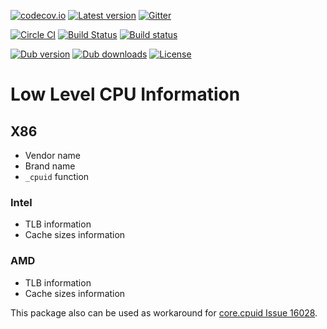 [![codecov.io](https://codecov.io/github/libmir/cpuid/coverage.svg?branch=master)](https://codecov.io/github/libmir/cpuid?branch=master)
[![Latest version](https://img.shields.io/github/tag/libmir/cpuid.svg?maxAge=3600)](http://code.dlang.org/packages/cpuid)
[![Gitter](https://img.shields.io/gitter/room/libmir/public.svg)](https://gitter.im/libmir/public)

[![Circle CI](https://circleci.com/gh/libmir/cpuid.svg?style=svg)](https://circleci.com/gh/libmir/cpuid)
[![Build Status](https://travis-ci.org/libmir/cpuid.svg?branch=master)](https://travis-ci.org/libmir/cpuid)
[![Build status](https://ci.appveyor.com/api/projects/status/f2n4dih5s4c32q7u/branch/master?svg=true)](https://ci.appveyor.com/project/9il/cpuid/branch/master)

[![Dub version](https://img.shields.io/dub/v/cpuid.svg)](http://code.dlang.org/packages/cpuid)
[![Dub downloads](https://img.shields.io/dub/dt/cpuid.svg)](http://code.dlang.org/packages/cpuid)
[![License](https://img.shields.io/dub/l/cpuid.svg)](http://code.dlang.org/packages/cpuid)

# Low Level CPU Information

X86
---
	
- Vendor name
- Brand name
- `_cpuid` function

### Intel

- TLB information
- Cache sizes information

### AMD

- TLB information
- Cache sizes information

This package also can be used as workaround for [core.cpuid Issue 16028](https://issues.dlang.org/show_bug.cgi?id=16028).
